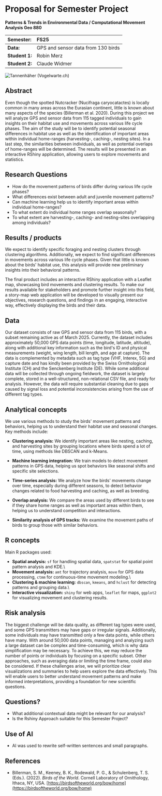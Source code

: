 # Proposal for Semester Project

<!-- 
Please render a pdf version of this Markdown document with the command below (in your bash terminal) and push this file to Github. Please do not Rename this file (Readme.md has a special meaning on GitHub).

quarto render Readme.md --to pdf
-->

**Patterns & Trends in Environmental Data / Computational Movement Analysis Geo 880**

| Semester:      | FS25                                     |
|:---------------|:---------------------------------------- |
| **Data:**      | GPS and sensor data from 130 birds |
| **Student 1:** | Robin Merz |
| **Student 2:** | Claude Widmer |

![Tannenhäher (Vogelwarte.ch)](./data/Tannenhäher.jpg)


## Abstract

<!-- (50-60 words) -->

Even though the spotted Nutcracker (Nucifraga caryocatactes) is locally common in many areas across the Eurasian continent, little is known about many aspects of the species (Billerman et al. 2020).
During this project we will analyze GPS and sensor data from 115 tagged individuals to gain insights on their habitat use and movements across various life cycle phases.
The aim of the study will be to identify potential seasonal differences in habitat use as well as the identification of important areas within individual home-ranges (harvesting-, caching-, nesting sites).
In a last step, the similarities between individuals, as well as potential overlaps of home-ranges will be determined.
The results will be presented in an interactive RShiny application, allowing users to explore movements and statistics.

## Research Questions
<!-- (50-60 words) -->
-   How do the movement patterns of birds differ during various life cycle phases?
-   What differences exist between adult and juvenile movement patterns?
-   Can machine learning help us to identify important areas within individual home-ranges?
-   To what extent do individual home ranges overlap seasonally?
-   To what extent are harvesting-, caching- and nesting-sites overlapping among individuals?

## Results / products
<!-- (50-100 words) -->
<!-- What do you expect, anticipate? -->
We expect to identify specific foraging and nesting clusters through clustering algorithms.
Additionally, we expect to find significant differences in movements across various life cycle phases.
Given that little is known about the birds' habitat use, this analysis will provide new preliminary insights into their behavioral patterns.

The final product includes an interactive RShiny application with a Leaflet map, showcasing bird movements and clustering results.
To make our results available for stakeholders and promote further insight into this field, a story-map web application will be developed to visually present our objectives, research questions, and findings in an engaging, interactive way, effectively displaying the birds and their data.

## Data
<!-- (100-150 words) -->
<!-- What data will you use? Will you require additional context data? Where do you get this data from? Do you already have all the data? -->
Our dataset consists of raw GPS and sensor data from 115 birds, with a subset remaining active as of March 2025.
Currently, the dataset includes approximately 50,000 GPS data points (time, longitude, latitude, altitude), along with additional key information such as the bird's ID and physical measurements (weight, wing length, bill length, and age at capture).
The data is complemented by metadata such as tag type (VHF, Interex, 5G) and capture date and has kindly been provided by the Swiss Ornithological Institute (CH) and the Senckenberg Institute (DE).
While some additional data will be collected through ongoing fieldwork, the dataset is largely complete, stored in a well-structured, non-relational CSV file, and ready for analysis.
However, the data will require substantial cleaning due to gaps caused by signal loss and potential inconsistencies arising from the use of different tag types.

## Analytical concepts
<!-- (100-200 words) -->
<!-- Which analytical concepts will you use? What conceptual movement spaces and respective modelling approaches of trajectories will you be using? What additional spatial analysis methods will you be using? -->
We use various methods to study the birds' movement patterns and behaviors, helping us to understand their habitat use and seasonal changes.
Key methods include:

-   **Clustering analysis:** We identify important areas like nesting, caching, and harvesting sites by grouping locations where birds spend a lot of time, using methods like DBSCAN and k-Means.

-   **Machine learning integration:** We train models to detect movement patterns in GPS data, helping us spot behaviors like seasonal shifts and specific site selections.

-   **Time-series analysis:** We analyze how the birds' movements change over time, especially during different seasons, to detect behavior changes related to food harvesting and caching, as well as breeding.

-   **Overlap analysis:** We compare the areas used by different birds to see if they share home ranges as well as important areas within them, helping us to understand competition and interactions.

-   **Similarity analysis of GPS tracks:** We examine the movement paths of birds to group those with similar behaviors.


## R concepts
<!-- (50-100 words) -->
<!-- Which R concepts, functions, packages will you mainly use. What additional spatial analysis methods will you be using? -->
Main R packages used: 

- **Spatial analysis:** `sf` for handling spatial data, `spatstat` for spatial point pattern analysis and KDE.\
- **Movement analysis:** `amt` for trajectory analysis, `move` for GPS data processing, `ctmm` for continuous-time movement modeling.\
- **Clustering & machine learning:** `dbscan`, `kmeans`, and `hclust` for detecting patterns and grouping data.\
- **Interactive visualization:** `shiny` for web apps, `leaflet` for maps, `ggplot2` for visualizing movement and clustering results.

## Risk analysis
<!-- (100-150 words) -->
<!-- What could be the biggest challenges/problems you might face? What is your plan B? -->

The biggest challenge will be data quality, as different tag types were used, and some GPS transmitters may have gaps or irregular signals.
Additionally, some individuals may have transmitted only a few data points, while others have many.
With around 50,000 data points, managing and analyzing such a large dataset can be complex and time-consuming, which is why data simplification may be necessary.
To achieve this, we may reduce the number of points or individuals by focusing on a specific subset.
Other approaches, such as averaging data or limiting the time frame, could also be considered.
If these challenges arise, we will prioritize clear visualizations and summaries to help users explore the data effectively.
This will enable users to better understand movement patterns and make informed interpretations, providing a foundation for new scientific questions.

## Questions?

<!-- (100-150 words) -->

<!-- Which questions would you like to discuss at the coaching session? -->

-   What additional contextual data might be relevant for our analysis?
-   Is the Rshiny Approach suitable for this Semester Project?

## Use of AI

-   AI was used to rewrite self-written sentences and small paragraphs.

## References
- Billerman, S. M., Keeney, B. K., Rodewald, P. G., & Schulenberg, T. S. (Eds.). (2022). *Birds of the World*. Cornell Laboratory of Ornithology, Ithaca, NY, USA. [https://birdsoftheworld.org/bow/home](https://birdsoftheworld.org/bow/home)
